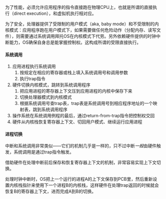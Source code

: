 为了性能，必须允许应用程序的指令直接跑在物理CPU上，也就是所谓的直接执行（direct execution），和虚拟机执行相对应。

为了安全，处理器提供了受限制的用户模式（aka, baby mode）和不受限制的内核模式：应用程序跑在用户模式下，如果需要做任何危险动作（分配内存、读写文件），则需要通过系统调用拜托OS在内核模式下代劳。另外依赖硬件提供的时钟中断能力，OS确保自身总是能掌握控制权。这构成所谓的受限直接执行。

#### 系统调用

1. 应用进程执行系统调用
   1. 按规定在相应的寄存器或栈上填入系统调用号和调用参数
   2. 执行trap指令
2. 硬件切换内核模式，跳转到系统调用程序
   1. 把应用进程的寄存器上下文压到应用进程的内核中保存下来
   2. 切换处理器模式到内核模式
   3. 根据系统调用号查trap表，trap表是系统调用号到相应程序地址的一个映射表，跳到系统调用程序
3. 操作系统在系统调用例程的最后，通过return-from-trap指令把控制权交回
4. 硬件从内核栈恢复寄存器上下文、切回用户模式、继续运行应用进程

#### 进程切换

中断和系统调用非常类似——它们的机制几乎是一样的，只不过中断*一般*由硬件触发，系统调用是通过trap指令触发。

借助硬件在处理中断前后保存和恢复寄存器上下文的机制，非常容易实现上下文切换。

处理时钟中断时，OS把上一个运行的进程A的上下文保存到PCB里，然后重新设置内核栈指针来使用下一个进程B的内核栈，这样硬件在处理trap返回的时候就会恢复B的寄存器上下文，进而完成A到B的切换。